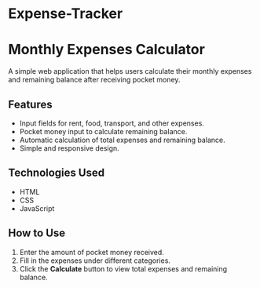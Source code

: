 # Expense-Tracker
  # Monthly Expenses Calculator
  
  A simple web application that helps users calculate their monthly expenses and remaining balance after receiving pocket money.
  
  ## Features
  - Input fields for rent, food, transport, and other expenses.
  - Pocket money input to calculate remaining balance.
  - Automatic calculation of total expenses and remaining balance.
  - Simple and responsive design.
  
  ## Technologies Used
  - HTML
  - CSS
  - JavaScript
  
  ## How to Use
  1. Enter the amount of pocket money received.
  2. Fill in the expenses under different categories.
  3. Click the **Calculate** button to view total expenses and remaining balance.
  
